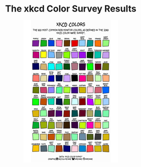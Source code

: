 <h1 align="center"> The xkcd Color Survey Results </h1>

<p align="center">
  <img src="/2025/2025-07-08/20250708.png" width="60%">
</p>
